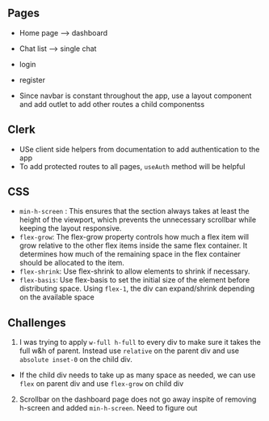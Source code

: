 ## Pages

- Home page --> dashboard
- Chat list --> single chat
- login
- register

- Since navbar is constant throughout the app, use a layout component and add outlet to add other routes a child componentss

## Clerk

- USe client side helpers from documentation to add authentication to the app
- To add protected routes to all pages, `useAuth` method will be helpful

## CSS

- `min-h-screen` : This ensures that the section always takes at least the height of the viewport, which prevents the unnecessary scrollbar while keeping the layout responsive.
- `flex-grow`: The flex-grow property controls how much a flex item will grow relative to the other flex items inside the same flex container. It determines how much of the remaining space in the flex container should be allocated to the item.
- `flex-shrink`: Use flex-shrink to allow elements to shrink if necessary.
- `flex-basis`: Use flex-basis to set the initial size of the element before distributing space.
  Using `flex-1`, the div can expand/shrink depending on the available space

## Challenges

1. I was trying to apply `w-full h-full` to every div to make sure it takes the full w&h of parent. Instead use `relative` on the parent div and use `absolute inset-0` on the child div.

- If the child div needs to take up as many space as needed, we can use `flex` on parent div and use `flex-grow` on child div

2. Scrollbar on the dashboard page does not go away inspite of removing h-screen and added `min-h-screen`. Need to figure out

